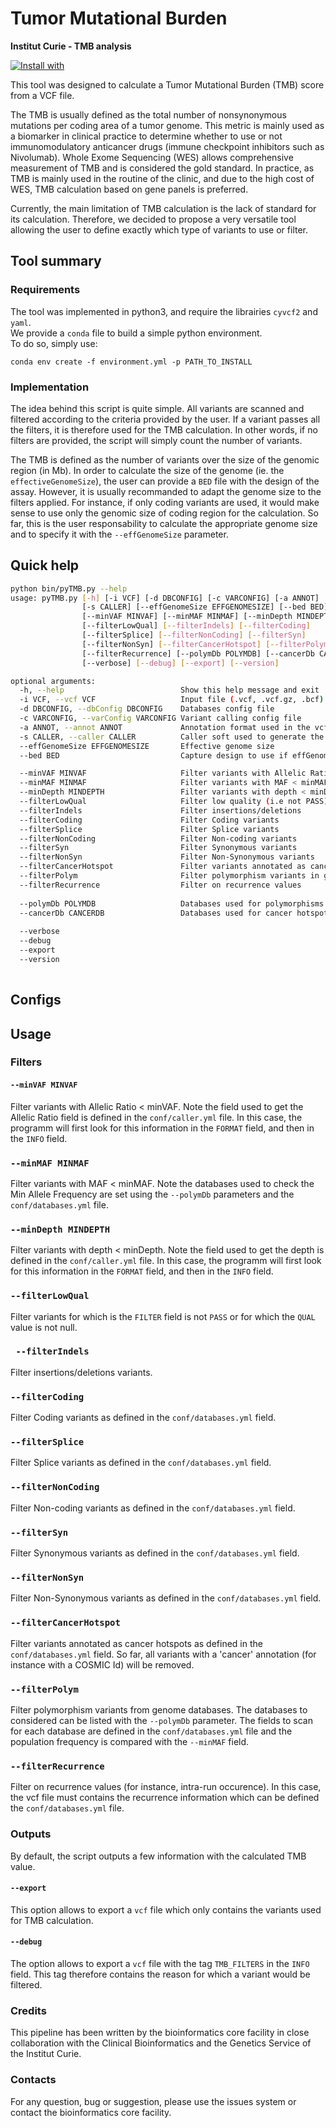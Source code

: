 # Tumor Mutational Burden

**Institut Curie - TMB analysis**

[![Install with](https://anaconda.org/anaconda/conda-build/badges/installer/conda.svg)](https://conda.anaconda.org/anaconda)


This tool was designed to calculate a Tumor Mutational Burden (TMB) score from a VCF file.

The TMB is usually defined as the total number of nonsynonymous mutations per coding area of a tumor genome. This metric is mainly used as a biomarker in clinical practice to determine whether to use or not immunomodulatory anticancer drugs (immune checkpoint inhibitors such as Nivolumab). Whole Exome Sequencing (WES) allows comprehensive measurement of TMB and is considered the gold standard. In practice, as TMB is mainly used in the routine of the clinic, and due to the high cost of WES, TMB calculation based on gene panels is preferred. 

Currently, the main limitation of TMB calculation is the lack of standard for its calculation. Therefore, we decided to propose a very versatile tool allowing the user to define exactly which type of variants to use or filter.

## Tool summary

### Requirements

The tool was implemented in python3, and require the librairies `cyvcf2` and `yaml`.  
We provide a `conda` file to build a simple python environment.  
To do so, simply use:

```
conda env create -f environment.yml -p PATH_TO_INSTALL
```

### Implementation

The idea behind this script is quite simple. All variants are scanned and filtered according to the criteria provided by the user. If a variant passes all the filters, it is therefore used for the TMB calculation. In other words, if no filters are provided, the script will simply count the number of variants.

The TMB is defined as the number of variants over the size of the genomic region (in Mb). In order to calculate the size of the genome (ie. the `effectiveGenomeSize`), the user can provide a `BED` file with the design of the assay. However, it is usually recommanded to adapt the genome size to the filters applied. For instance, if only coding variants are used, it would make sense to use only the genomic size of coding region for the calculation. So far, this is the user responsability to calculate the appropriate genome size and to specify it with the `--effGenomeSize` parameter.


## Quick help

```bash
python bin/pyTMB.py --help
usage: pyTMB.py [-h] [-i VCF] [-d DBCONFIG] [-c VARCONFIG] [-a ANNOT]
                [-s CALLER] [--effGenomeSize EFFGENOMESIZE] [--bed BED]
                [--minVAF MINVAF] [--minMAF MINMAF] [--minDepth MINDEPTH]
                [--filterLowQual] [--filterIndels] [--filterCoding]
                [--filterSplice] [--filterNonCoding] [--filterSyn]
                [--filterNonSyn] [--filterCancerHotspot] [--filterPolym]
                [--filterRecurrence] [--polymDb POLYMDB] [--cancerDb CANCERDB]
                [--verbose] [--debug] [--export] [--version]

optional arguments:
  -h, --help                          Show this help message and exit
  -i VCF, --vcf VCF                   Input file (.vcf, .vcf.gz, .bcf)
  -d DBCONFIG, --dbConfig DBCONFIG    Databases config file
  -c VARCONFIG, --varConfig VARCONFIG Variant calling config file
  -a ANNOT, --annot ANNOT             Annotation format used in the vcf file
  -s CALLER, --caller CALLER          Caller soft used to generate the vcf file
  --effGenomeSize EFFGENOMESIZE       Effective genome size
  --bed BED                           Capture design to use if effGenomeSize is not defined (BED file)

  --minVAF MINVAF                     Filter variants with Allelic Ratio < minVAF
  --minMAF MINMAF                     Filter variants with MAF < minMAF
  --minDepth MINDEPTH                 Filter variants with depth < minDepth
  --filterLowQual                     Filter low quality (i.e not PASS) variant
  --filterIndels                      Filter insertions/deletions
  --filterCoding                      Filter Coding variants
  --filterSplice                      Filter Splice variants
  --filterNonCoding                   Filter Non-coding variants
  --filterSyn                         Filter Synonymous variants
  --filterNonSyn                      Filter Non-Synonymous variants
  --filterCancerHotspot               Filter variants annotated as cancer hotspots
  --filterPolym                       Filter polymorphism variants in genome databases. See --minMAF
  --filterRecurrence                  Filter on recurrence values
  
  --polymDb POLYMDB                   Databases used for polymorphisms and recurrent variants (comma separated)
  --cancerDb CANCERDB                 Databases used for cancer hotspot annotation (comma separated)
  
  --verbose
  --debug
  --export
  --version
		  
```

## Configs

## Usage

### Filters

#### `--minVAF MINVAF`
Filter variants with Allelic Ratio < minVAF. Note the field used to get the Allelic Ratio field is defined in the `conf/caller.yml` file.
In this case, the programm will first look for this information in the `FORMAT` field, and then in the `INFO` field.

### `--minMAF MINMAF`
Filter variants with MAF < minMAF. Note the databases used to check the Min Allele Frequency are set using the `--polymDb` 
parameters and the `conf/databases.yml` file.

### `--minDepth MINDEPTH`
Filter variants with depth < minDepth. Note the field used to get the depth is defined in the `conf/caller.yml` file. 
In this case, the programm will first look for this information in the `FORMAT` field, and then in the `INFO` field. 

### `--filterLowQual`
Filter variants for which is the `FILTER` field is not `PASS` or for which the `QUAL` value is not null.

### ` --filterIndels`
Filter insertions/deletions variants.

### `--filterCoding`
Filter Coding variants as defined in the `conf/databases.yml` field.

### `--filterSplice`
Filter Splice variants as defined in the `conf/databases.yml` field.

### `--filterNonCoding`
Filter Non-coding variants as defined in the `conf/databases.yml` field.

### `--filterSyn`
Filter Synonymous variants as defined in the `conf/databases.yml` field.

### `--filterNonSyn`
Filter Non-Synonymous variants as defined in the `conf/databases.yml` field.

### `--filterCancerHotspot`
Filter variants annotated as cancer hotspots as defined in the `conf/databases.yml` field.
So far, all variants with a 'cancer' annotation (for instance with a COSMIC Id) will be removed.

### `--filterPolym`
Filter polymorphism variants from genome databases. The databases to considered can be listed with the `--polymDb` parameter.
The fields to scan for each database are defined in the `conf/databases.yml` file and the population frequency is compared with the `--minMAF` field.

### `--filterRecurrence`
Filter on recurrence values (for instance, intra-run occurence). In this case, the vcf file must contains the recurrence information 
which can be defined the `conf/databases.yml` file.

### Outputs

By default, the script outputs a few information with the calculated TMB value.

#### `--export`

This option allows to export a `vcf` file which only contains the variants used for TMB calculation.

#### `--debug`

The option allows to export a `vcf` file with the tag `TMB_FILTERS` in the `INFO` field. This tag therefore contains the reason for which a variant would be filtered.

### Credits

This pipeline has been written by the bioinformatics core facility in close collaboration with the Clinical Bioinformatics and the Genetics Service of the Institut Curie.

### Contacts

For any question, bug or suggestion, please use the issues system or contact the bioinformatics core facility.

